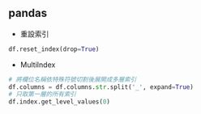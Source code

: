 ## pandas
* 重設索引
```python
df.reset_index(drop=True)
```
* MultiIndex
```python
# 將欄位名稱依特殊符號切割後展開成多層索引
df.columns = df.columns.str.split('_', expand=True)
# 只取第一層的所有索引
df.index.get_level_values(0)
```
